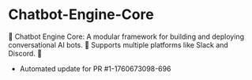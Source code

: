 # Chatbot-Engine-Core
💬 Chatbot Engine Core: A modular framework for building and deploying conversational AI bots. 🤖 Supports multiple platforms like Slack and Discord. 🧠


- Automated update for PR #1-1760673098-696